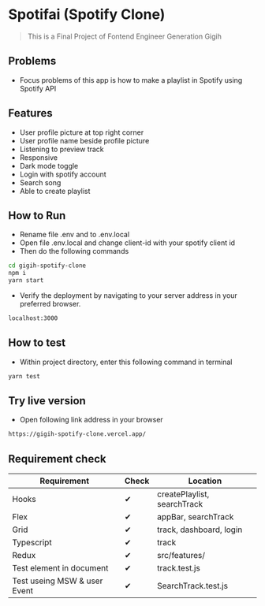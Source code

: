 # Spotifai (Spotify Clone)
> This is a Final Project of Fontend Engineer Generation Gigih

## Problems
- Focus problems of this app is how to make a playlist in Spotify using Spotify API
## Features
- User profile picture at top right corner
- User profile name beside profile picture
- Listening to preview track
- Responsive
- Dark mode toggle
- Login with spotify account
- Search song
- Able to create playlist

## How to Run
- Rename file .env and to .env.local
- Open file .env.local and change client-id with your spotify client id
- Then do the following commands
```sh
cd gigih-spotify-clone
npm i
yarn start
```
- Verify the deployment by navigating to your server address in
your preferred browser.

```sh
localhost:3000
```

## How to test
- Within project directory, enter this following command in terminal
```sh
yarn test
```

## Try live version
- Open following link address in your browser
```sh
https://gigih-spotify-clone.vercel.app/
```

## Requirement check
|Requirement|Check|Location|
|-----------|-----|-----------|
|Hooks|✔|createPlaylist, searchTrack|
|Flex|✔|appBar, searchTrack|
|Grid|✔|track, dashboard, login|
|Typescript|✔|track|
|Redux|✔|src/features/|
|Test element in document|✔|track.test.js|
|Test useing MSW & user Event|✔|SearchTrack.test.js|
